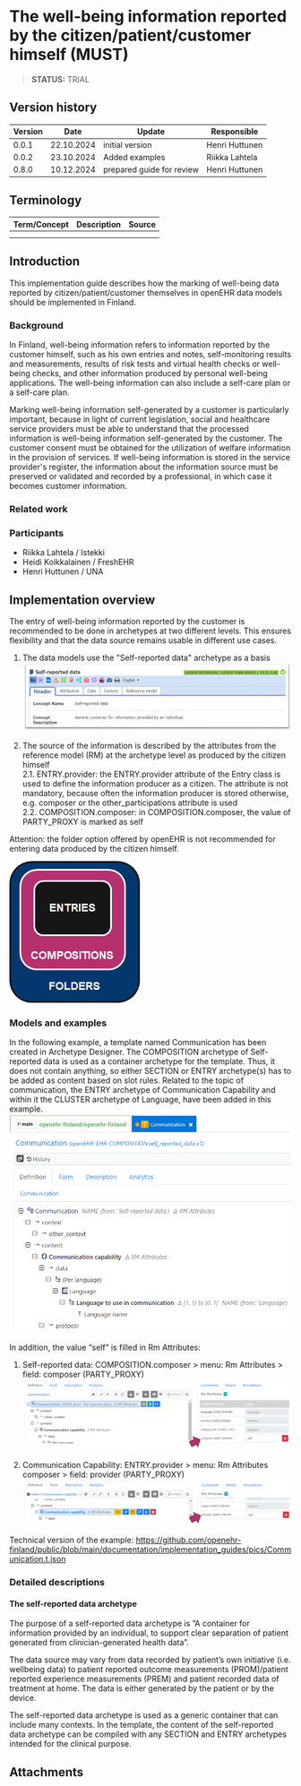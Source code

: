 # The well-being information reported by the citizen/patient/customer himself (MUST) 

> **STATUS:** TRIAL

## Version history

| Version | Date | Update | Responsible
| --- | --- | --- | --- |
| 0.0.1 | 22.10.2024 | initial version | Henri Huttunen |
| 0.0.2 | 23.10.2024 | Added examples | Riikka Lahtela |
| 0.8.0 | 10.12.2024 | prepared guide for review | Henri Huttunen |

## Terminology

| Term/Concept | Description | Source |
| --- | --- | --- |
|  |  |  |
|  |  |  |

## Introduction

This implementation guide describes how the marking of well-being data reported by citizen/patient/customer themselves in openEHR data models should be implemented in Finland.

### Background

In Finland, well-being information refers to information reported by the customer himself, such as his own entries and notes, self-monitoring results and measurements, results of risk tests and virtual health checks or well-being checks, and other information produced by personal well-being applications. The well-being information can also include a self-care plan or a self-care plan.

Marking well-being information self-generated by a customer is particularly important, because in light of current legislation, social and healthcare service providers must be able to understand that the processed information is well-being information self-generated by the customer. The customer consent must be obtained for the utilization of welfare information in the provision of services. If well-being information is stored in the service provider's register, the information about the information source must be preserved or validated and recorded by a professional, in which case it becomes customer information.

### Related work

### Participants

- Riikka Lahtela / Istekki
- Heidi Koikkalainen / FreshEHR
- Henri Huttunen / UNA

## Implementation overview

The entry of well-being information reported by the customer is recommended to be done in archetypes at two different levels. This ensures flexibility and that the data source remains usable in different use cases.
1. The data models use the "Self-reported data" archetype as a basis
![kuva](https://github.com/openehr-finland/public/blob/main/documentation/implementation_guides/pics/ckm_img.png)

2. The source of the information is described by the attributes from the reference model (RM) at the archetype level as produced by the citizen himself<br/>
   2.1. ENTRY.provider: the ENTRY.provider attribute of the Entry class is used to define the information producer as a citizen. The attribute is not mandatory, because often the information producer is stored otherwise, e.g. composer or the other_participations attribute is used<br/>
   2.2. COMPOSITION.composer: in COMPOSITION.composer, the value of PARTY_PROXY is marked as self

Attention: the folder option offered by openEHR is not recommended for entering data produced by the citizen himself.

![kuva](https://github.com/openehr-finland/public/blob/main/documentation/implementation_guides/pics/structure.png)

### Models and examples

In the following example, a template named Communication has been created in Archetype Designer. The COMPOSITION archetype of Self-reported data is used as a container archetype for the template. Thus, it does not contain anything, so either SECTION or ENTRY archetype(s) has to be added as content based on slot rules. Related to the topic of communication, the ENTRY archetype of Communication Capability and within it the CLUSTER archetype of Language, have been added in this example.
![kuva](https://github.com/openehr-finland/public/blob/main/documentation/implementation_guides/pics/Self_Example_Communication.png)

In addition, the value “self” is filled in Rm Attributes:
1) Self-reported data: COMPOSITION.composer > menu: Rm Attributes > field: composer (PARTY_PROXY)
![kuva](https://github.com/openehr-finland/public/blob/main/documentation/implementation_guides/pics/Self_Composer.png)

2) Communication Capability: ENTRY.provider > menu: Rm Attributes composer > field: provider (PARTY_PROXY)
![kuva](https://github.com/openehr-finland/public/blob/main/documentation/implementation_guides/pics/Self_Provider.png)

Technical version of the example: https://github.com/openehr-finland/public/blob/main/documentation/implementation_guides/pics/Communication.t.json

### Detailed descriptions

#### The self-reported data archetype

The purpose of a self-reported data archetype is ”A container for information provided by an individual, to support clear separation of patient generated from clinician-generated health data”. 

The data source may vary from data recorded by patient’s own initiative (i.e. wellbeing data) to patient reported outcome measurements (PROM)/patient reported experience measurements (PREM) and patient recorded data of treatment at home. The data is either generated by the patient or by the device. 

The self-reported data archetype is used as a generic container that can include many contexts. In the template, the content of the self-reported data archetype can be compiled with any SECTION and ENTRY archetypes intended for the clinical purpose.

## Attachments
 
